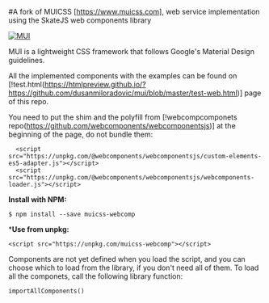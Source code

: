 #A fork of MUICSS [https://www.muicss.com], web service implementation using the SkateJS web components library

[![MUI](https://www.muicss.com/static/favicons/icon-192x192.png)](https://www.muicss.com)

MUI is a lightweight CSS framework that follows Google's Material Design guidelines.


All the implemented components with the examples can be found on [!test.html(https://htmlpreview.github.io/?https://github.com/dusanmiloradovic/mui/blob/master/test-web.html)] page of this repo.

You need to put the shim and the polyfill from [!webcompcomponets repo(https://github.com/webcomponents/webcomponentsjs)] at the beginning of the page, do not bundle them:

```shell
  <script src="https://unpkg.com/@webcomponents/webcomponentsjs/custom-elements-es5-adapter.js"></script>
  <script src="https://unpkg.com/@webcomponents/webcomponentsjs/webcomponents-loader.js"></script>
```

**Install with NPM:**

```shell
$ npm install --save muicss-webcomp
```

***Use from unpkg:**
```shell
<script src="https://unpkg.com/muicss-webcomp"></script>
```

Components are not yet defined when you load the script, and you can choose which  to load from the library, if you don't need all of them. To load all the componets, call the following library function:

```shell
importAllComponents()
```
